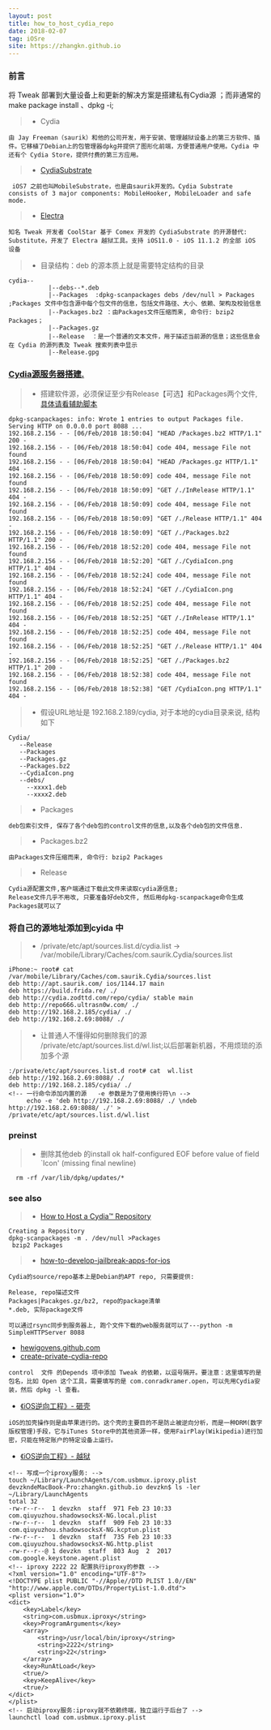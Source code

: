 ```yaml
---
layout: post
title: how_to_host_cydia_repo
date: 2018-02-07
tag: iOSre
site: https://zhangkn.github.io
---
```


### 前言


将 Tweak 部署到大量设备上和更新的解决方案是搭建私有Cydia源 ；而非通常的make package install 、dpkg -i;

>* Cydia

```
由 Jay Freeman（saurik）和他的公司开发，用于安装、管理越狱设备上的第三方软件、插件。它移植了Debian上的包管理器dpkg并提供了图形化前端，方便普通用户使用。Cydia 中还有个 Cydia Store，提供付费的第三方应用。

```

>* [CydiaSubstrate](http://iphonedevwiki.net/index.php/Cydia_Substrate)

```
 iOS7 之前也叫MobileSubstrate，也是由saurik开发的。Cydia Substrate consists of 3 major components: MobileHooker, MobileLoader and safe mode.

```

>* [Electra](https://github.com/coolstar/electra.git)

```
知名 Tweak 开发者 CoolStar 基于 Comex 开发的 CydiaSubstrate 的开源替代: Substitute，开发了 Electra 越狱工具。支持 iOS11.0 - iOS 11.1.2 的全部 iOS 设备
```

>* 目录结构：deb 的源本质上就是需要特定结构的目录
```
cydia--
           |--debs--*.deb
           |--Packages  :dpkg-scanpackages debs /dev/null > Packages ;Packages 文件中包含源中每个包文件的信息，包括文件路径、大小、依赖、架构及校验信息
           |--Packages.bz2 ：由Packages文件压缩而来, 命令行: bzip2 Packages；
           |--Packages.gz
           |--Release  ：是一个普通的文本文件，用于描述当前源的信息；这些信息会在 Cydia 的源列表及 Tweak 搜索列表中显示
           |--Release.gpg
```


### [Cydia源服务器搭建.](https://github.com/zhangkn/KNBin/blob/master/kncydia)


>* 搭建软件源，必须保证至少有Release【可选】和Packages两个文件,[具体请看辅助脚本](https://github.com/zhangkn/KNBin/blob/master/kncydia)
```
dpkg-scanpackages: info: Wrote 1 entries to output Packages file.
Serving HTTP on 0.0.0.0 port 8088 ...
192.168.2.156 - - [06/Feb/2018 18:50:04] "HEAD /Packages.bz2 HTTP/1.1" 200 -
192.168.2.156 - - [06/Feb/2018 18:50:04] code 404, message File not found
192.168.2.156 - - [06/Feb/2018 18:50:04] "HEAD /Packages.gz HTTP/1.1" 404 -
192.168.2.156 - - [06/Feb/2018 18:50:09] code 404, message File not found
192.168.2.156 - - [06/Feb/2018 18:50:09] "GET /./InRelease HTTP/1.1" 404 -
192.168.2.156 - - [06/Feb/2018 18:50:09] code 404, message File not found
192.168.2.156 - - [06/Feb/2018 18:50:09] "GET /./Release HTTP/1.1" 404 -
192.168.2.156 - - [06/Feb/2018 18:50:09] "GET /./Packages.bz2 HTTP/1.1" 200 -
192.168.2.156 - - [06/Feb/2018 18:52:20] code 404, message File not found
192.168.2.156 - - [06/Feb/2018 18:52:20] "GET /./CydiaIcon.png HTTP/1.1" 404 -
192.168.2.156 - - [06/Feb/2018 18:52:24] code 404, message File not found
192.168.2.156 - - [06/Feb/2018 18:52:24] "GET /./CydiaIcon.png HTTP/1.1" 404 -
192.168.2.156 - - [06/Feb/2018 18:52:25] code 404, message File not found
192.168.2.156 - - [06/Feb/2018 18:52:25] "GET /./InRelease HTTP/1.1" 404 -
192.168.2.156 - - [06/Feb/2018 18:52:25] code 404, message File not found
192.168.2.156 - - [06/Feb/2018 18:52:25] "GET /./Release HTTP/1.1" 404 -
192.168.2.156 - - [06/Feb/2018 18:52:25] "GET /./Packages.bz2 HTTP/1.1" 200 -
192.168.2.156 - - [06/Feb/2018 18:52:38] code 404, message File not found
192.168.2.156 - - [06/Feb/2018 18:52:38] "GET /CydiaIcon.png HTTP/1.1" 404 -
```

>* 假设URL地址是 192.168.2.189/cydia, 对于本地的cydia目录来说, 结构如下
```
Cydia/
   --Release
   --Packages
   --Packages.gz
   --Packages.bz2
   --CydiaIcon.png
   --debs/
     --xxxx1.deb
     --xxxx2.deb
```



>* Packages
```
deb包索引文件, 保存了各个deb包的control文件的信息,以及各个deb包的文件信息.
```

>* Packages.bz2
```
由Packages文件压缩而来, 命令行: bzip2 Packages
```

>* Release 
```
Cydia源配置文件,客户端通过下载此文件来读取cydia源信息;
Release文件几乎不用改, 只要准备好deb文件, 然后用dpkg-scanpackage命令生成Packages就可以了
```



### 将自己的源地址添加到cyida 中

>* /private/etc/apt/sources.list.d/cydia.list -> /var/mobile/Library/Caches/com.saurik.Cydia/sources.list
```
iPhone:~ root# cat  /var/mobile/Library/Caches/com.saurik.Cydia/sources.list
deb http://apt.saurik.com/ ios/1144.17 main
deb https://build.frida.re/ ./
deb http://cydia.zodttd.com/repo/cydia/ stable main
deb http://repo666.ultrasn0w.com/ ./
deb http://192.168.2.185/cydia/ ./
deb http://192.168.2.69:8088/ ./
``` 

>* 让普通人不懂得如何删除我们的源 /private/etc/apt/sources.list.d/wl.list;以后部署新机器，不用烦琐的添加多个源
```
:/private/etc/apt/sources.list.d root# cat  wl.list
deb http://192.168.2.69:8088/ ./
deb http://192.168.2.185/cydia/ ./
<!-- 一行命令添加内置的源   -e 参数是为了使用换行符\n -->
     echo -e 'deb http://192.168.2.69:8088/ ./ \ndeb http://192.168.2.69:8088/ ./' > /private/etc/apt/sources.list.d/wl.list
```

### preinst

>*  删除其他deb 的install ok half-configured   EOF before value of field `Icon' (missing final newline)

```
  rm -rf /var/lib/dpkg/updates/*
```

### see also


>* [How to Host a Cydia™ Repository](http://www.saurik.com/id/7)

```
Creating a Repository
dpkg-scanpackages -m . /dev/null >Packages
 bzip2 Packages

```


>* [how-to-develop-jailbreak-apps-for-ios](http://blog.kernelpanic.im/2014/01/25/how-to-develop-jailbreak-apps-for-ios)

```
Cydia的source/repo基本上是Debian的APT repo, 只需要提供:

Release, repo描述文件
Packages|Pacakges.gz/bz2, repo的package清单
*.deb, 实际package文件

可以通过rsync同步到服务器上, 跑个文件下载的web服务就可以了---python -m SimpleHTTPServer 8088
```

- [hewigovens.github.com](https://github.com/hewigovens/hewigovens.github.com/wiki)
- [create-private-cydia-repo](https://blog.tylinux.com/2017/08/22/create-private-cydia-repo/)
```
control  文件 的Depends 项中添加 Tweak 的依赖，以逗号隔开。要注意：这里填写的是包名，比如 Open 这个工具，需要填写的是 com.conradkramer.open，可以先用Cydia安装，然后 dpkg -l 查看。
```
- [《iOS逆向工程》- 砸壳](https://blog.tylinux.com/2017/07/24/reverse-engineering-002/)
```
iOS的加壳操作则是由苹果进行的。这个壳的主要目的不是防止被逆向分析，而是一种DRM(数字版权管理)手段，它与iTunes Store中的其他资源一样，使用FairPlay(Wikipedia)进行加密，只能在特定账户的特定设备上运行。
```
- [《iOS逆向工程》- 越狱](https://blog.tylinux.com/2017/07/24/reverse-engineering-001/)

```
<!-- 写成一个iproxy服务: -->
touch ~/Library/LaunchAgents/com.usbmux.iproxy.plist
devzkndeMacBook-Pro:zhangkn.github.io devzkn$ ls -ler ~/Library/LaunchAgents
total 32
-rw-r--r--  1 devzkn  staff  971 Feb 23 10:33 com.qiuyuzhou.shadowsocksX-NG.local.plist
-rw-r--r--  1 devzkn  staff  909 Feb 23 10:33 com.qiuyuzhou.shadowsocksX-NG.kcptun.plist
-rw-r--r--  1 devzkn  staff  735 Feb 23 10:33 com.qiuyuzhou.shadowsocksX-NG.http.plist
-rw-r--r--@ 1 devzkn  staff  803 Aug  2  2017 com.google.keystone.agent.plist
<!-- iproxy 2222 22 配置执行iproxy的参数 -->
<?xml version="1.0" encoding="UTF-8"?>
<!DOCTYPE plist PUBLIC "-//Apple//DTD PLIST 1.0//EN" "http://www.apple.com/DTDs/PropertyList-1.0.dtd">
<plist version="1.0">
<dict>
    <key>Label</key>
    <string>com.usbmux.iproxy</string>
    <key>ProgramArguments</key>
    <array>
        <string>/usr/local/bin/iproxy</string>
        <string>2222</string>
        <string>22</string>
    </array>
    <key>RunAtLoad</key>
    <true/>
    <key>KeepAlive</key>
    <true/>
</dict>
</plist>
<!-- 启动iproxy服务:iproxy就不依赖终端，独立运行于后台了 -->
launchctl load com.usbmux.iproxy.plist

```

